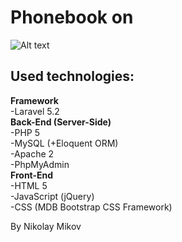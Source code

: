 # Phonebook on
![Alt text](https://confluence.jetbrains.com/download/attachments/57288110/laravel.png "Optional title")
## Used technologies:
  <b>Framework </b><br />
  -Laravel 5.2<br />
  <b> Back-End (Server-Side)</b><br />
  -PHP 5 <br />
  -MySQL (+Eloquent ORM)<br />
  -Apache 2 <br />
  -PhpMyAdmin <br />
   <b>Front-End</b><br />
  -HTML 5<br />
  -JavaScript (jQuery)<br />
  -CSS (MDB Bootstrap CSS Framework)<br />
  
  

  By Nikolay Mikov
